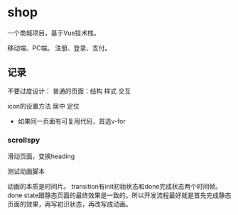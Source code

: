 # shop

一个商城项目，基于Vue技术栈。

移动端、PC端。
注册、登录、支付。

## 记录

不要过度设计：
普通的页面：结构 样式 交互

icon的设置方法
居中
定位

- 如果同一页面有可复用代码，首选v-for

### scrollspy

滑动页面，变换heading

测试动画脚本

动画的本质是时间片。
transition有init初始状态和done完成状态两个时间帧。done state跟静态页面的最终效果是一致的。所以开发流程最好就是首先完成静态页面的效果，再写初识状态，再改写成动画。

